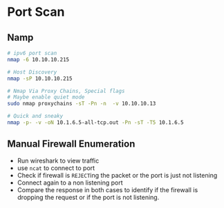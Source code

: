 # Port Scan
## Namp
```bash
# ipv6 port scan
nmap -6 10.10.10.215

# Host Discovery
nmap -sP 10.10.10.215

# Nmap Via Proxy Chains, Special flags
# Maybe enable quiet mode 
sudo nmap proxychains -sT -Pn -n  -v 10.10.10.13

# Quick and sneaky
nmap -p- -v -oN 10.1.6.5-all-tcp.out -Pn -sT -T5 10.1.6.5
```

## Manual Firewall Enumeration
- Run wireshark to view traffic
- use `ncat` to connect to port
- Check if firewall is `REJECT`ing the packet or the port is just not listening
- Connect again to a non listening port 
- Compare the response in both cases to identify if the firewall is dropping the request or if the port is not listening.
